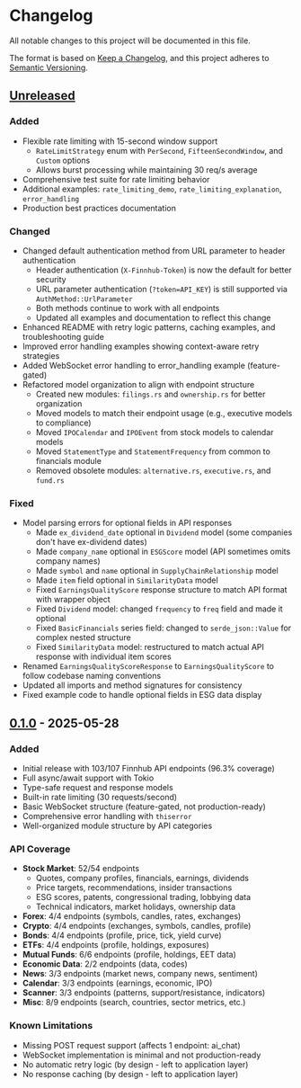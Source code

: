 # Changelog

All notable changes to this project will be documented in this file.

The format is based on [Keep a Changelog](https://keepachangelog.com/en/1.0.0/),
and this project adheres to [Semantic Versioning](https://semver.org/spec/v2.0.0.html).

## [Unreleased]

### Added
- Flexible rate limiting with 15-second window support
  - `RateLimitStrategy` enum with `PerSecond`, `FifteenSecondWindow`, and `Custom` options
  - Allows burst processing while maintaining 30 req/s average
- Comprehensive test suite for rate limiting behavior
- Additional examples: `rate_limiting_demo`, `rate_limiting_explanation`, `error_handling`
- Production best practices documentation

### Changed
- Changed default authentication method from URL parameter to header authentication
  - Header authentication (`X-Finnhub-Token`) is now the default for better security
  - URL parameter authentication (`?token=API_KEY`) is still supported via `AuthMethod::UrlParameter`
  - Both methods continue to work with all endpoints
  - Updated all examples and documentation to reflect this change
- Enhanced README with retry logic patterns, caching examples, and troubleshooting guide
- Improved error handling examples showing context-aware retry strategies
- Added WebSocket error handling to error_handling example (feature-gated)
- Refactored model organization to align with endpoint structure
  - Created new modules: `filings.rs` and `ownership.rs` for better organization
  - Moved models to match their endpoint usage (e.g., executive models to compliance)
  - Moved `IPOCalendar` and `IPOEvent` from stock models to calendar models
  - Moved `StatementType` and `StatementFrequency` from common to financials module
  - Removed obsolete modules: `alternative.rs`, `executive.rs`, and `fund.rs`

### Fixed
- Model parsing errors for optional fields in API responses
  - Made `ex_dividend_date` optional in `Dividend` model (some companies don't have ex-dividend dates)
  - Made `company_name` optional in `ESGScore` model (API sometimes omits company names)
  - Made `symbol` and `name` optional in `SupplyChainRelationship` model
  - Made `item` field optional in `SimilarityData` model
  - Fixed `EarningsQualityScore` response structure to match API format with wrapper object
  - Fixed `Dividend` model: changed `frequency` to `freq` field and made it optional
  - Fixed `BasicFinancials` series field: changed to `serde_json::Value` for complex nested structure
  - Fixed `SimilarityData` model: restructured to match actual API response with individual item scores
- Renamed `EarningsQualityScoreResponse` to `EarningsQualityScore` to follow codebase naming conventions
- Updated all imports and method signatures for consistency
- Fixed example code to handle optional fields in ESG data display

## [0.1.0] - 2025-05-28

### Added
- Initial release with 103/107 Finnhub API endpoints (96.3% coverage)
- Full async/await support with Tokio
- Type-safe request and response models
- Built-in rate limiting (30 requests/second)
- Basic WebSocket structure (feature-gated, not production-ready)
- Comprehensive error handling with `thiserror`
- Well-organized module structure by API categories

### API Coverage
- **Stock Market**: 52/54 endpoints
  - Quotes, company profiles, financials, earnings, dividends
  - Price targets, recommendations, insider transactions
  - ESG scores, patents, congressional trading, lobbying data
  - Technical indicators, market holidays, ownership data
- **Forex**: 4/4 endpoints (symbols, candles, rates, exchanges)
- **Crypto**: 4/4 endpoints (exchanges, symbols, candles, profile)
- **Bonds**: 4/4 endpoints (profile, price, tick, yield curve)
- **ETFs**: 4/4 endpoints (profile, holdings, exposures)
- **Mutual Funds**: 6/6 endpoints (profile, holdings, EET data)
- **Economic Data**: 2/2 endpoints (data, codes)
- **News**: 3/3 endpoints (market news, company news, sentiment)
- **Calendar**: 3/3 endpoints (earnings, economic, IPO)
- **Scanner**: 3/3 endpoints (patterns, support/resistance, indicators)
- **Misc**: 8/9 endpoints (search, countries, sector metrics, etc.)

### Known Limitations
- Missing POST request support (affects 1 endpoint: ai_chat)
- WebSocket implementation is minimal and not production-ready
- No automatic retry logic (by design - left to application layer)
- No response caching (by design - left to application layer)

[Unreleased]: https://github.com/jbradenbrown/finnhub/compare/v0.1.0...HEAD
[0.1.0]: https://github.com/jbradenbrown/finnhub/releases/tag/v0.1.0